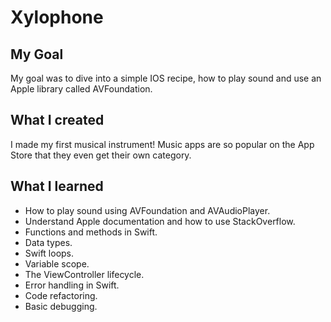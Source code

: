 # Xylophone

## My Goal

My goal was to dive into a simple IOS recipe, how to play sound and use an Apple library called AVFoundation. 

## What I created

I made my first musical instrument! Music apps are so popular on the App Store that they even get their own category. 

## What I learned

* How to play sound using AVFoundation and AVAudioPlayer.
* Understand Apple documentation and how to use StackOverflow.
* Functions and methods in Swift. 
* Data types.
* Swift loops.
* Variable scope.
* The ViewController lifecycle.
* Error handling in Swift.
* Code refactoring.
* Basic debugging.
